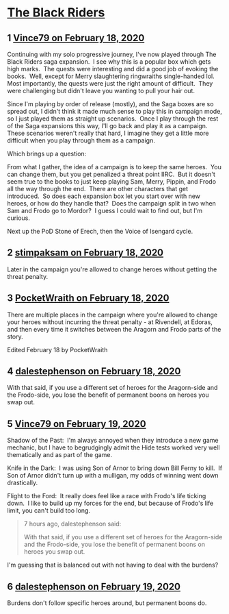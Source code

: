 # [The Black Riders](https://community.fantasyflightgames.com/topic/305928-the-black-riders/)

## 1 [Vince79 on February 18, 2020](https://community.fantasyflightgames.com/topic/305928-the-black-riders/?do=findComment&comment=3896310)

Continuing with my solo progressive journey, I've now played through The Black Riders saga expansion.  I see why this is a popular box which gets high marks.  The quests were interesting and did a good job of evoking the books.  Well, except for Merry slaughtering ringwraiths single-handed lol.  Most importantly, the quests were just the right amount of difficult.  They were challenging but didn't leave you wanting to pull your hair out.  

Since I'm playing by order of release (mostly), and the Saga boxes are so spread out, I didn't think it made much sense to play this in campaign mode, so I just played them as straight up scenarios.  Once I play through the rest of the Saga expansions this way, I'll go back and play it as a campaign.  These scenarios weren't really that hard, I imagine they get a little more difficult when you play through them as a campaign.

Which brings up a question:

From what I gather, the idea of a campaign is to keep the same heroes.  You can change them, but you get penalized a threat point IIRC.  But it doesn't seem true to the books to just keep playing Sam, Merry, Pippin, and Frodo all the way through the end.  There are other characters that get introduced.  So does each expansion box let you start over with new heroes, or how do they handle that?  Does the campaign split in two when Sam and Frodo go to Mordor?  I guess I could wait to find out, but I'm curious.

Next up the PoD Stone of Erech, then the Voice of Isengard cycle.  

## 2 [stimpaksam on February 18, 2020](https://community.fantasyflightgames.com/topic/305928-the-black-riders/?do=findComment&comment=3896334)

Later in the campaign you're allowed to change heroes without getting the threat penalty.

## 3 [PocketWraith on February 18, 2020](https://community.fantasyflightgames.com/topic/305928-the-black-riders/?do=findComment&comment=3896796)

There are multiple places in the campaign where you're allowed to change your heroes without incurring the threat penalty - at Rivendell, at Edoras, and then every time it switches between the Aragorn and Frodo parts of the story.

Edited February 18 by PocketWraith

## 4 [dalestephenson on February 18, 2020](https://community.fantasyflightgames.com/topic/305928-the-black-riders/?do=findComment&comment=3896830)

With that said, if you use a different set of heroes for the Aragorn-side and the Frodo-side, you lose the benefit of permanent boons on heroes you swap out.

## 5 [Vince79 on February 19, 2020](https://community.fantasyflightgames.com/topic/305928-the-black-riders/?do=findComment&comment=3897205)

Shadow of the Past:  I'm always annoyed when they introduce a new game mechanic, but I have to begrudgingly admit the Hide tests worked very well thematically and as part of the game.

Knife in the Dark:  I was using Son of Arnor to bring down Bill Ferny to kill.  If Son of Arnor didn't turn up with a mulligan, my odds of winning went down drastically.

Flight to the Ford:  It really does feel like a race with Frodo's life ticking down.  I like to build up my forces for the end, but because of Frodo's life limit, you can't build too long.

> 7 hours ago, dalestephenson said:
> 
> With that said, if you use a different set of heroes for the Aragorn-side and the Frodo-side, you lose the benefit of permanent boons on heroes you swap out.

I'm guessing that is balanced out with not having to deal with the burdens?

## 6 [dalestephenson on February 19, 2020](https://community.fantasyflightgames.com/topic/305928-the-black-riders/?do=findComment&comment=3897209)

Burdens don't follow specific heroes around, but permanent boons do.

